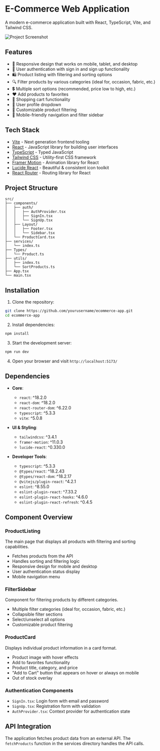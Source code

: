 # E-Commerce Web Application

A modern e-commerce application built with React, TypeScript, Vite, and Tailwind CSS.

![Project Screenshot](https://via.placeholder.com/800x400)

## Features

- 📱 Responsive design that works on mobile, tablet, and desktop
- 🔐 User authentication with sign in and sign up functionality
- 🛍️ Product listing with filtering and sorting options
- 🔍 Filter products by various categories (ideal for, occasion, fabric, etc.)
- 💲 Multiple sort options (recommended, price low to high, etc.)
- ❤️ Add products to favorites
- 🛒 Shopping cart functionality
- 👤 User profile dropdown
- 🎨 Customizable product filtering
- 🌙 Mobile-friendly navigation and filter sidebar

## Tech Stack

- [Vite](https://vitejs.dev/) - Next generation frontend tooling
- [React](https://reactjs.org/) - JavaScript library for building user interfaces
- [TypeScript](https://www.typescriptlang.org/) - Typed JavaScript
- [Tailwind CSS](https://tailwindcss.com/) - Utility-first CSS framework
- [Framer Motion](https://www.framer.com/motion/) - Animation library for React
- [Lucide React](https://lucide.dev/) - Beautiful & consistent icon toolkit
- [React Router](https://reactrouter.com/) - Routing library for React

## Project Structure

```
src/
├── components/
│   ├── auth/
│   │   ├── AuthProvider.tsx
│   │   ├── SignIn.tsx
│   │   └── SignUp.tsx
│   ├── Layout/
│   │   ├── Footer.tsx
│   │   └── Sidebar.tsx
│   └── ProductCard.tsx
├── services/
│   └── index.ts
├── Types/
│   └── Product.ts
├── utils/
│   ├── index.ts
│   └── SortProducts.ts
├── App.tsx
└── main.tsx
```

## Installation

1. Clone the repository:

```bash
git clone https://github.com/yourusername/ecommerce-app.git
cd ecommerce-app
```

2. Install dependencies:

```bash
npm install
```

3. Start the development server:

```bash
npm run dev
```

4. Open your browser and visit `http://localhost:5173/`

## Dependencies

- **Core**:
  - `react`: ^18.2.0
  - `react-dom`: ^18.2.0
  - `react-router-dom`: ^6.22.0
  - `typescript`: ^5.3.3
  - `vite`: ^5.0.8

- **UI & Styling**:
  - `tailwindcss`: ^3.4.1
  - `framer-motion`: ^11.0.3
  - `lucide-react`: ^0.330.0

- **Developer Tools**:
  - `typescript`: ^5.3.3
  - `@types/react`: ^18.2.43
  - `@types/react-dom`: ^18.2.17
  - `@vitejs/plugin-react`: ^4.2.1
  - `eslint`: ^8.55.0
  - `eslint-plugin-react`: ^7.33.2
  - `eslint-plugin-react-hooks`: ^4.6.0
  - `eslint-plugin-react-refresh`: ^0.4.5

## Component Overview

### ProductListing

The main page that displays all products with filtering and sorting capabilities.

- Fetches products from the API
- Handles sorting and filtering logic
- Responsive design for mobile and desktop
- User authentication status display
- Mobile navigation menu

### FilterSidebar

Component for filtering products by different categories.

- Multiple filter categories (ideal for, occasion, fabric, etc.)
- Collapsible filter sections
- Select/unselect all options
- Customizable product filtering

### ProductCard

Displays individual product information in a card format.

- Product image with hover effects
- Add to favorites functionality
- Product title, category, and price
- "Add to Cart" button that appears on hover or always on mobile
- Out of stock overlay

### Authentication Components

- `SignIn.tsx`: Login form with email and password
- `SignUp.tsx`: Registration form with validation
- `AuthProvider.tsx`: Context provider for authentication state

## API Integration

The application fetches product data from an external API. The `fetchProducts` function in the services directory handles the API calls.

